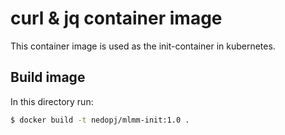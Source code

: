 # curl & jq container image

This container image is used as the init-container in kubernetes.

## Build image

In this directory run:

```bash
$ docker build -t nedopj/mlmm-init:1.0 .
```